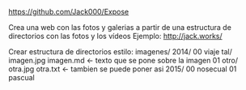https://github.com/Jack000/Expose

Crea una web con las fotos y galerias a partir de una estructura de directorios con las fotos y los vídeos
Ejemplo: http://jack.works/


Crear estructura de directorios estilo:
imagenes/
  2014/
    00 viaje tal/
      imagen.jpg
      imagen.md <- texto que se pone sobre la imagen
    01 otro/
      otra.jpg
      otra.txt <- tambien se puede poner asi
  2015/
    00 nosecual
    01 pascual
